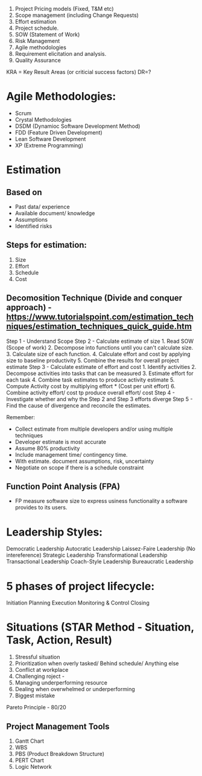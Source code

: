 1. Project Pricing models (Fixed, T&M etc)
2. Scope management (including Change Requests)
3. Effort estimation
4. Project schedule.
5. SOW (Statement of Work)
6. Risk Management
7. Agile methodologies
8. Requirement elicitation and analysis.
9. Quality Assurance

KRA = Key Result Areas (or criticial success factors)
DR=?


Agile Methodologies:
===========================
- Scrum
- Crystal Methodologies
- DSDM (Dynamioc Software Development Method)
- FDD (Feature Driven Development)
- Lean Software Development
- XP (Extreme Programming)

Estimation
==============

Based on
-------
- Past data/ experience
- Available document/ knowledge
- Assumptions
- Identified risks

Steps for estimation:
-------
1. Size
2. Effort
3. Schedule
4. Cost


Decomosition Technique (Divide and conquer approach) - https://www.tutorialspoint.com/estimation_techniques/estimation_techniques_quick_guide.htm
-------------------
Step 1 - Understand Scope
Step 2 - Calculate estimate of size
	1. Read SOW (Scope of work)
	2. Decompose into functions until you can't calculate size.
	3. Calculate size of each function.
	4. Calculate effort and cost by applying size to baseline productivity
	5. Combine the results for overall project estimate
Step 3 - Calculate estimate of effort and cost
	1. Identify activities
	2. Decompose activities into tasks that can be measured
	3. Estimate effort for each task
	4. Combine task estimates to produce activity estimate
	5. Compute Activity cost by multiplying effort * (Cost per unit effort)
	6. Combine activity effort/ cost tp produce overall effort/ cost
Step 4 - Investigate whether and why the Step 2 and Step 3 efforts diverge
Step 5 - Find the cause of divergence and reconcile the estimates.

Remember:
- Collect estimate from multiple developers and/or using multiple techniques
- Developer estimate is most accurate
- Assume 80% productivity
- Include management time/ contingency time.
- With estimate. document assumptions, risk, uncertainty
- Negotiate on scope if there is a schedule constraint


Function Point Analysis (FPA)
--------------------------
- FP measure software size to express usiness functionality a software provides to its users.



Leadership Styles:
============
Democratic Leadership
Autocratic Leadership
Laissez-Faire Leadership (No intereference)
Strategic Leadership
Transformational Leadership
Transactional Leadership
Coach-Style Leadership
Bureaucratic Leadership

5 phases of project lifecycle:
==============================
Initiation
Planning
Execution
Monitoring & Control
Closing


Situations (STAR Method - Situation, Task, Action, Result)
=======================
1. Stressful situation
2. Prioritization when overly tasked/ Behind schedule/ Anything else
3. Conflict at workplace
4. Challenging roject -
5. Managing underperforming resource
6. Dealing when overwhelmed or underperforming
7. Biggest mistake


Pareto Principle - 80/20


Project Management Tools
--------------
1. Gantt Chart
2. WBS
3. PBS (Product Breakdown Structure)
4. PERT Chart
5. Logic Network

<!--stackedit_data:
eyJoaXN0b3J5IjpbNDgxMzk5NTc4XX0=
-->